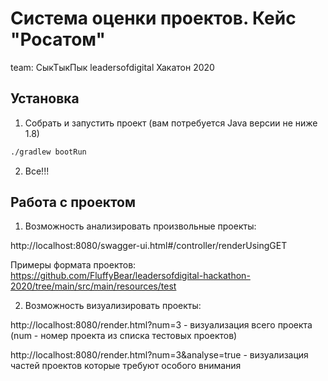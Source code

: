 # Система оценки проектов. Кейс "Росатом"
team: СыкТыкПык
leadersofdigital Хакатон 2020

## Установка

1. Собрать и запустить проект (вам потребуется Java версии не ниже 1.8)
```bash
./gradlew bootRun
```
2. Все!!!

## Работа с проектом

1. Возможность анализировать произвольные проекты:

http://localhost:8080/swagger-ui.html#/controller/renderUsingGET

Примеры формата проектов: https://github.com/FluffyBear/leadersofdigital-hackathon-2020/tree/main/src/main/resources/test

2. Возможность визуализировать проекты:

http://localhost:8080/render.html?num=3 - визуализация всего проекта (num - номер проекта из списка тестовых проектов)

http://localhost:8080/render.html?num=3&analyse=true - визуализация частей проектов которые требуют особого внимания
